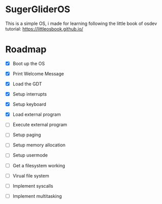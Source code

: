# SugerGliderOS
This is a simple OS, i made for learning following the little book of osdev tutorial: https://littleosbook.github.io/
# Roadmap
- [X] Boot up the OS
- [X] Print Welcome Message
- [X] Load the GDT
- [X] Setup interrupts
- [X] Setup keyboard
- [x] Load external program
- [ ] Execute external program
- [ ] Setup paging
- [ ] Setup memory allocation
- [ ] Setup usermode
- [ ] Get a filesystem working
- [ ] Virual file system
- [ ] Implement syscalls
- [ ] Implement multitasking


